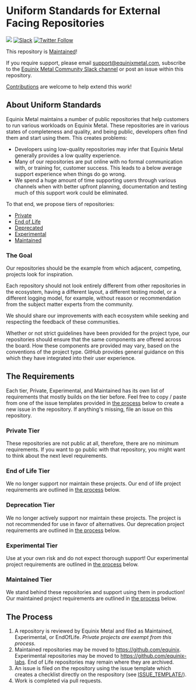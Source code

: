 # Uniform Standards for External Facing Repositories

![](https://img.shields.io/badge/stability-maintained-green.svg) [![Slack](https://slack.equinixmetal.com/badge.svg)](https://slack.equinixmetal.com/) [![Twitter Follow](https://img.shields.io/twitter/follow/equinixmetal.svg?style=social&label=Follow)](https://twitter.com/intent/follow?screen_name=equinixmetal)

This repository is [Maintained](https://github.com/equinix-labs/equinix-labs/blob/main/maintained-statement.md)!

If you require support, please email [support@equinixmetal.com](mailto:support@equinixmetal.com), subscribe to the [Equinix Metal Community Slack channel](https://slack.equinixmetal.com/) or post an issue within this repository.

[Contributions](https://github.com/equinix-labs/equinix-labs/blob/main/CONTRIBUTING.md) are welcome to help extend this work!

## About Uniform Standards

Equinix Metal maintains a number of public repositories that help customers to run various workloads on Equinix Metal. These repositories are in various states of completeness and quality, and being public, developers often find them and start using them. This creates problems:

* Developers using low-quality repositories may infer that Equinix Metal generally provides a low quality experience.
* Many of our repositories are put online with no formal communication with, or training for, customer success. This leads to a below average support experience when things do go wrong.
* We spend a huge amount of time supporting users through various channels when with better upfront planning, documentation and testing much of this support work could be eliminated.

To that end, we propose tiers of repositories:
* [Private](#private-tier-minimum-requirements)
* [End of Life](#end-of-life-tier-minimum-requirements)
* [Deprecated](#deprecated-tier-minimum-requirements)
* [Experimental](#experimental-tier-minimum-requirements)
* [Maintained](#maintained-tier-minimum-requirements)

### The Goal

Our repositories should be the example from which adjacent, competing, projects look for inspiration.

Each repository should not look entirely different from other repositories in the ecosystem, having a different layout, a different testing model, or a different logging model, for example, without reason or recommendation from the subject matter experts from the community.

We should share our improvements with each ecosystem while seeking and respecting the feedback of these communities.

Whether or not strict guidelines have been provided for the project type, our repositories should ensure that the same components are offered across the board. How these components are provided may vary, based on the conventions of the project type. GitHub provides general guidance on this which they have integrated into their user experience.

## The Requirements

Each tier, Private, Experimental, and Maintained has its own list of requirements that mostly builds on the tier before. Feel free to copy / paste from one of the issue templates provided in [the process](#the-process) below to create a new issue in the repository. If anything's missing, file an issue on this repository.

### Private Tier

These repositories are not public at all, therefore, there are no minimum requirements. If you want to go public with that repository, you might want to think about the next level requirements.

### End of Life Tier

We no longer support nor maintain these projects. Our end of life project requirements are outlined in [the process](#the-process) below.

### Deprecation Tier

We no longer actively support nor maintain these projects. The project is not recommended for use in favor of alternatives. Our deprecation project requirements are outlined in [the process](#the-process) below.

### Experimental Tier

Use at your own risk and do not expect thorough support!  Our experimental project requirements are outlined in [the process](#the-process) below.

### Maintained Tier

We stand behind these repositories and support using them in production! Our maintained project requirements are outlined in [the process](#the-process) below.

## The Process

1. A repository is reviewed by Equinix Metal and filed as Maintained, Experimental, or EndOfLife. _Private projects are exempt from this process._
2. Maintained repositories may be moved to <https://github.com/equinix>. Experimental repositories may be moved to <https://github.com/equinix-labs>. End of Life repositories may remain where they are archived.
3. An issue is filed on the repository using the issue template which creates a checklist directly on the respository (see [ISSUE_TEMPLATE/](ISSUE_TEMPLATE/)).
4. Work is completed via pull requests.
